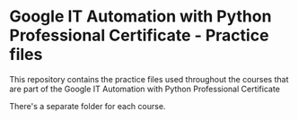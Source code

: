 # Google IT Automation with Python Professional Certificate - Practice files

This repository contains the practice files used throughout the courses that are
part of the Google IT Automation with Python Professional Certificate

There's a separate folder for each course.
##

